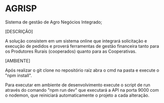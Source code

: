 # AGRISP 
Sistema de gestão de Agro Negócios Integrado;

[DESCRIÇÃO]

A solução consistem em um sistema online que integrará solicitação e execução de pedidos e proverá ferramentas de gestão financeira tanto para os Produtores Rurais (cooperados) quanto para as Cooperativas.

[AMBIENTE]

Após realizar o git clone no repositório raíz abra o cmd na pasta e execute o "npm install".

Para executar em ambiente de desenvolvimento execute o script de run através do comando "npm run dev" que executará a API na porta 9000 com o nodemon, que reiniciará automaticamente o projeto a cada alteração.
